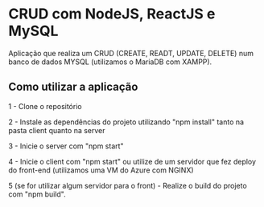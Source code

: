 # CRUD com NodeJS, ReactJS e MySQL

Aplicação que realiza um CRUD (CREATE, READT, UPDATE, DELETE) num banco de dados MYSQL (utilizamos o MariaDB com XAMPP).

## Como utilizar a aplicação

1 - Clone o repositório

2 - Instale as dependências do projeto utilizando "npm install" tanto na pasta client quanto na server

3 - Inicie o server com "npm start"

4 - Inicie o client com "npm start" ou utilize de um servidor que fez deploy do front-end (utilizamos uma VM do Azure com NGINX)

5 (se for utilizar algum servidor para o front) - Realize o build do projeto com "npm build".
